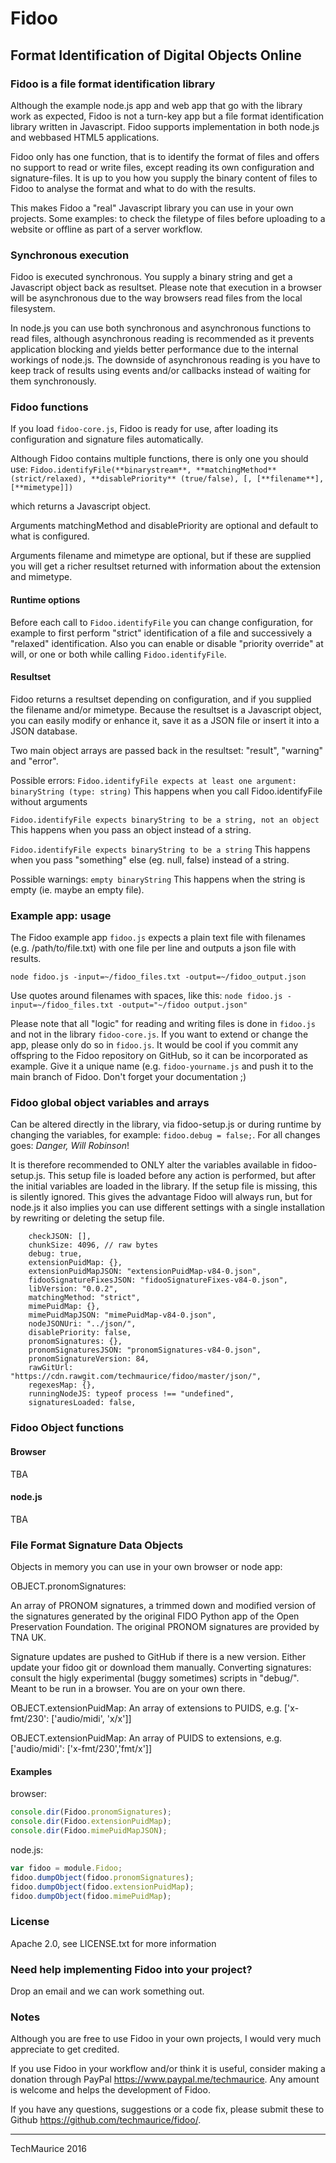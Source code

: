 Fidoo
=====

Format Identification of Digital Objects Online
-----  

### Fidoo is a file format identification library
Although the example node.js app and web app that go with the library work as expected, Fidoo is not a turn-key app but a file format identification library written in Javascript. Fidoo supports implementation in both node.js and webbased HTML5 applications. 

Fidoo only has one function, that is to identify the format of files and offers no support to read or write files, except reading its own configuration and signature-files. It is up to you how you supply the binary content of files to Fidoo to analyse the format and what to do with the results. 

This makes Fidoo a "real" Javascript library you can use in your own projects. Some examples: to check the filetype of files before uploading to a website or offline as part of a server workflow. 

### Synchronous execution
Fidoo is executed synchronous. You supply a binary string and get a Javascript object back as resultset. Please note that execution in a browser will be asynchronous due to the way browsers read files from the local filesystem.

In node.js you can use both synchronous and asynchronous functions to read files, although asynchronous reading is recommended as it prevents application blocking and yields better performance due to the internal workings of node.js. The downside of asynchronous reading is you have to keep track of results using events and/or callbacks instead of waiting for them synchronously.

### Fidoo functions
If you load `fidoo-core.js`, Fidoo is ready for use, after loading its configuration and signature files automatically.

Although Fidoo contains multiple functions, there is only one you should use:
`Fidoo.identifyFile(**binarystream**, **matchingMethod** (strict/relaxed), **disablePriority** (true/false), [, [**filename**], [**mimetype]])` 
  
which returns a Javascript object. 

Arguments matchingMethod and disablePriority are optional and default to what is configured. 

Arguments filename and mimetype are optional, but if these are supplied you will get a richer resultset returned with information about the extension and mimetype.

#### Runtime options
Before each call to `Fidoo.identifyFile` you can change configuration, for example to first perform "strict" identification of a file and successively a "relaxed" identification. Also you can enable or disable "priority override" at will, or one or both while calling `Fidoo.identifyFile`.

#### Resultset
Fidoo returns a resultset depending on configuration, and if you supplied the filename and/or mimetype. Because the resultset is a Javascript object, you can easily modify or enhance it, save it as a JSON file or insert it into a JSON database.

Two main object arrays are passed back in the resultset: "result", "warning" and "error".

Possible errors:
`Fidoo.identifyFile expects at least one argument: binaryString (type: string)`
This happens when you call Fidoo.identifyFile without arguments

`Fidoo.identifyFile expects binaryString to be a string, not an object`
This happens when you pass an object instead of a string.

`Fidoo.identifyFile expects binaryString to be a string`
This happens when you pass "something" else (eg. null, false) instead of a string.

Possible warnings:
`empty binaryString`
This happens when the string is empty (ie. maybe an empty file).

### Example app: usage
The Fidoo example app `fidoo.js` expects a plain text file with filenames (e.g. /path/to/file.txt) with one file per line and outputs a json file with results.

`node fidoo.js -input=~/fidoo_files.txt -output=~/fidoo_output.json`

Use quotes around filenames with spaces, like this:
`node fidoo.js -input=~/fidoo_files.txt -output="~/fidoo output.json"`

Please note that all "logic" for reading and writing files is done in `fidoo.js` and not in the library `fidoo-core.js`. If you want to extend or change the app, please only do so in `fidoo.js`. It would be cool if you commit any offspring to the Fidoo repository on GitHub, so it can be incorporated as example. Give it a unique name (e.g. `fidoo-yourname.js` and push it to the main branch of Fidoo. Don't forget your documentation ;)

### Fidoo global object variables and arrays
Can be altered directly in the library, via fidoo-setup.js or during runtime by changing the variables, for example: `fidoo.debug = false;`.
For all changes goes: *Danger, Will Robinson*! 

It is therefore recommended to ONLY alter the variables available in fidoo-setup.js. This setup file is loaded before any action is performed, but after the initial variables are loaded in the library. If the setup file is missing, this is silently ignored. This gives the advantage Fidoo will always run, but for node.js it also implies you can use different  settings with a single installation by rewriting or deleting the setup file.

		checkJSON: [],
		chunkSize: 4096, // raw bytes
		debug: true,
		extensionPuidMap: {},
		extensionPuidMapJSON: "extensionPuidMap-v84-0.json",
		fidooSignatureFixesJSON: "fidooSignatureFixes-v84-0.json",
		libVersion: "0.0.2",
		matchingMethod: "strict",
		mimePuidMap: {},
		mimePuidMapJSON: "mimePuidMap-v84-0.json",
		nodeJSONUri: "../json/",
		disablePriority: false,
		pronomSignatures: {},
		pronomSignaturesJSON: "pronomSignatures-v84-0.json",
		pronomSignatureVersion: 84,
		rawGitUrl: "https://cdn.rawgit.com/techmaurice/fidoo/master/json/",
		regexesMap: {},
		runningNodeJS: typeof process !== "undefined",
		signaturesLoaded: false,

### Fidoo Object functions

#### Browser
TBA

#### node.js
TBA

### File Format Signature Data Objects
Objects in memory you can use in your own browser or node app:

OBJECT.pronomSignatures: 

An array of PRONOM signatures, a trimmed down and modified version of the signatures generated by the original FIDO Python app of the Open Preservation Foundation. The original PRONOM signatures are provided by TNA UK. 

Signature updates are pushed to GitHub if there is a new version. Either update your fidoo git or download them manually.
Converting signatures: consult the higly experimental (buggy sometimes) scripts in  "debug/". Meant to be run in a browser. You are on your own there.

OBJECT.extensionPuidMap: 
An array of extensions to PUIDS, e.g. ['x-fmt/230': ['audio/midi', 'x/x']]

OBJECT.extensionPuidMap: 
An array of PUIDS to extensions, e.g. ['audio/midi': ['x-fmt/230','fmt/x']]

#### Examples 
browser: 
```javascript
console.dir(Fidoo.pronomSignatures); 
console.dir(Fidoo.extensionPuidMap); 
console.dir(Fidoo.mimePuidMapJSON); 
```

 node.js: 
```javascript
var fidoo = module.Fidoo; 
fidoo.dumpObject(fidoo.pronomSignatures); 
fidoo.dumpObject(fidoo.extensionPuidMap); 
fidoo.dumpObject(fidoo.mimePuidMap); 
```

### License
Apache 2.0, see LICENSE.txt for more information

### Need help implementing Fidoo into your project?
Drop an email and we can work something out.
  
### Notes
Although you are free to use Fidoo in your own projects, I would very much appreciate to get credited.

If you use Fidoo in your workflow and/or think it is useful, consider making a donation through PayPal <https://www.paypal.me/techmaurice>. Any amount is welcome and helps the development of Fidoo.

If you have any questions, suggestions or a code fix, please submit these to Github <https://github.com/techmaurice/fidoo/>.

<hr />
TechMaurice 2016
